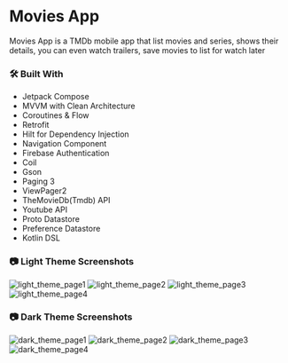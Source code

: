 # Movies App
Movies App is a TMDb mobile app that list movies and series, shows their details, you can even watch trailers, save movies to list for watch later 

### :hammer_and_wrench: Built With
* Jetpack Compose
* MVVM with Clean Architecture
* Coroutines & Flow
* Retrofit
* Hilt for Dependency Injection
* Navigation Component
* Firebase Authentication
* Coil
* Gson
* Paging 3
* ViewPager2
* TheMovieDb(Tmdb) API
* Youtube API
* Proto Datastore
* Preference Datastore
* Kotlin DSL

### :camera: Light Theme Screenshots

![light_theme_page1](https://github.com/sheikh-20/MoviesApp/assets/121604647/3f358f8a-5d5d-47aa-a4bf-c67181536ad6)
![light_theme_page2](https://github.com/sheikh-20/MoviesApp/assets/121604647/3d6cb511-c7b3-4538-a441-03e64c7c8a4c)
![light_theme_page3](https://github.com/sheikh-20/MoviesApp/assets/121604647/98eef0fc-2ddf-494a-9104-4d48339b2d51)
![light_theme_page4](https://github.com/sheikh-20/MoviesApp/assets/121604647/db86d10e-9017-45a1-9b44-18403da8d3a4)

### :camera: Dark Theme Screenshots
![dark_theme_page1](https://github.com/sheikh-20/MoviesApp/assets/121604647/1bca78da-ce9b-4cfc-aef0-155ef2c27d46)
![dark_theme_page2](https://github.com/sheikh-20/MoviesApp/assets/121604647/cedfda13-445e-4c26-88b5-23b9e6d844a8)
![dark_theme_page3](https://github.com/sheikh-20/MoviesApp/assets/121604647/d016ceae-da2a-4f83-a191-0ae01d751791)
![dark_theme_page4](https://github.com/sheikh-20/MoviesApp/assets/121604647/435db944-6164-4ba0-9f01-f84008cd7cce)
